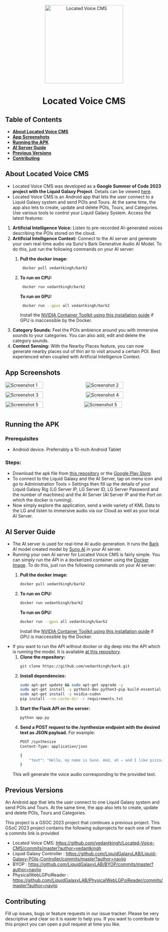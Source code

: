 <p align="center">
  <img alt="Located Voice CMS" src="https://github.com/vedantkingh/Located-Voice-CMS/blob/master/assets/ReadMeContent/lvc-logo.png?raw=true" height="250px">
</p>  
<h1 align="center"> Located Voice CMS </h1>

## Table of Contents

- **[About Located Voice CMS](#about-located-voice-cms)**
- **[App Screenshots](#app-screenshots)**
- **[Running the APK](#running-the-apk)**
- **[AI Server Guide](#ai-server-guide)**
- **[Previous Versions](#previous-versions)**
- **[Contributing](#contributing)**


## About Located Voice CMS

* Located Voice CMS was developed as a **Google Summer of Code 2023 project with the Liquid Galaxy Project**. Details can be viewed [here](https://summerofcode.withgoogle.com/programs/2023/projects/n3hWZbED).
* Located Voice CMS is an Android app that lets the user connect to a Liquid Galaxy system and send POIs and Tours. At the same time, the app also lets to create, update and delete POIs, Tours, and Categories. Use various tools to control your Liquid Galaxy System.
Access the latest features:
1. **Artificial Intelligence Voice:** Listen to pre-recorded AI-generated voices describing the POIs stored on the cloud.
2. **Artificial Intelligence Context:** Connect to the AI server and generate your own real-time audio via Suno's Bark Generative Audio AI Model. To do this, just run the following commands on your AI server:
    1. **Pull the docker image:**
       ```bash
    	docker pull vedantkingh/bark2
       ```
    2. **To run on CPU:**
       ```bash
  		docker run vedantkingh/bark2
       ```
  
       **To run on GPU:**
       ```bash
  		docker run --gpus all vedantkingh/bark2 
       ```
       Install the [NVIDIA Container Toolkit using this installation guide](https://docs.nvidia.com/datacenter/cloud-native/container-toolkit/latest/install-guide.html) if GPU is inaccessible by the Docker.
4. **Category Sounds:** Feel the POIs ambience around you with immersive sounds to your categories. You can also add, edit and delete the category sounds.
5. **Context Sensing:** With the Nearby Places feature, you can now generate nearby places out of thin air to visit around a certain POI. Best experienced when coupled with Artificial Intelligence Context.

## App Screenshots

<div style="display: flex; justify-content: space-between; flex-wrap: wrap;">
    <img src="https://github.com/vedantkingh/Located-Voice-CMS/assets/123883929/f7f5374b-3212-4a85-be3f-ee314c311f1a" alt="Screenshot 1" style="width: 49%; margin-right: 1%; margin-bottom: 10px;">
    <img src="https://github.com/vedantkingh/Located-Voice-CMS/assets/123883929/af97b383-e6ad-43aa-a8fd-643d5c81d2f2" alt="Screenshot 2" style="width: 49%; margin-left: 1%; margin-bottom: 10px;">
    <img src="https://github.com/vedantkingh/Located-Voice-CMS/assets/123883929/c711b3dc-1f90-4868-a46f-ecc3f67091f0" alt="Screenshot 3" style="width: 49%; margin-right: 1%; margin-bottom: 10px;">
    <img src="https://github.com/vedantkingh/Located-Voice-CMS/assets/123883929/99f0087b-d922-44f2-b8fc-fc4693043535" alt="Screenshot 4" style="width: 49%; margin-left: 1%; margin-bottom: 10px;">
    <img src="https://github.com/vedantkingh/Located-Voice-CMS/assets/123883929/dec1a39f-b3f2-4334-bd92-0ede211c3860" alt="Screenshot 5" style="width: 49%; margin-right: 1%; margin-bottom: 10px;">
    <img src="https://github.com/vedantkingh/Located-Voice-CMS/assets/123883929/4404aba5-ddf2-40a8-ab41-9b80d79da639" alt="Screenshot 5" style="width: 49%; margin-right: 1%; margin-bottom: 10px;">
</div>

## Running the APK

### Prerequisites

* Android device. Preferrably a 10-inch Android Tablet

### Steps:

* Download the apk file from [this repository](https://github.com/vedantkingh/Located-Voice-CMS/raw/master/app/release/app-release.apk) or the [Google Play Store]().
* To connect to the Liquid Galaxy and the AI Server, tap on menu icon and go to Administration Tools > Settings then fill up the details of your Liquid Galaxy Rig (LG Server IP, LG Server ID, LG Server Password and the number of machines) and the AI Server (AI Server IP and the Port on which the docker is running).
* Now simply explore the application, send a wide variety of KML Data to the LG and listen to immersive audio via our Cloud as well as your local AI Server. 

## AI Server Guide

- The AI server is used for real-time AI audio generation. It runs the [Bark](https://github.com/suno-ai/bark) AI model created model by [Suno AI](https://www.suno.ai/) in your AI server.
- Running your own AI server for Located Voice CMS is fairly simple. You can simply run the API in a dockerized container using the [Docker Image](https://hub.docker.com/repository/docker/vedantkingh/bark2/general). To do this, just run the following commands on your AI server:
    1. **Pull the docker image:**
       ```bash
       docker pull vedantkingh/bark2
       ```
    2. **To run on CPU:**
       ```bash
  	   docker run vedantkingh/bark2
       ```
  
       **To run on GPU:**
       ```bash
       docker run --gpus all vedantkingh/bark2 
       ```
       Install the [NVIDIA Container Toolkit using this installation guide](https://docs.nvidia.com/datacenter/cloud-native/container-toolkit/latest/install-guide.html) if GPU is inaccessible by the Docker.
- If you want to run the API without docker or dig deep into the API which is running the model. It is available [at this repository](https://github.com/vedantkingh/bark).
    1. **Clone the repository:**
         ```bash
  		git clone https://github.com/vedantkingh/bark.git
         ```
    2. **Install dependencies:**
       ```bash
  	   sudo apt-get update && sudo apt-get upgrade -y
       sudo apt-get install -y python3-dev python3-pip build-essential sox libsox-fmt-mp3
       sudo apt-get install -y nvidia-cudnn
       pip install --no-cache-dir -r requirements.txt
       ```
    3. **Start the Flask API on the server:**
        ```bash
        python app.py
        ```
    4. **Send a POST request to the /synthesize endpoint with the desired text as JSON payload.** For example:
        ```bash
        POST /synthesize
        Content-Type: application/json
        
        {
            "text": "Hello, my name is Suno. And, uh — and I like pizza. [laughs] But I also have other interests such as playing tic tac toe."
        }
        ```
    This will generate the voice audio corresponding to the provided text.

## Previous Versions
An Android app that lets the user connect to one Liquid Galaxy system and send POIs and Tours. At the same time, the app also lets to create, update and delete POIs, Tours and Categories.

This project is a GSOC 2023 project that continues a previous project.
This GSoC 2023 project contains the following subprojects for each one of them a commits link is provided

* Located Voice CMS: https://github.com/vedantkingh/Located-Voice-CMS/commits/master?author=vedantkingh
* Liquid Galaxy Controller : https://github.com/LiquidGalaxyLAB/Liquid-Galaxy-POIs-Controller/commits/master?author=navijo
* BYOP : https://github.com/LiquidGalaxyLAB/BYOP/commits/master?author=navijo
* PhysicalWebLGPoiReader : https://github.com/LiquidGalaxyLAB/PhysicalWebLGPoiReader/commits/master?author=navijo

## Contributing 

Fill up issues, bugs or feature requests in our issue tracker. Please be very descriptive and clear so it is easier to help you.
If you want to contribute to this project you can open a pull request at time you like. 
